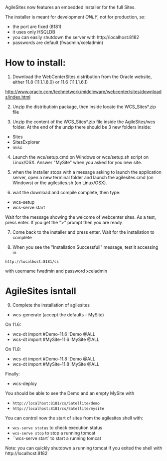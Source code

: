 AgileSites now features an embedded installer for the full Sites.

The installer is meant for development *ONLY*, not for production, so:

- the port are fixed (8181)
- it uses only HSQLDB
- you can easily shutdown the server with http://localhost:8182 
- passwords are default (fwadmin/xceladmin)

# How to install:

1. Download the WebCenterSites distribution from the Oracle website, either 11.8 (11.1.1.8.0) or 11.6 (11.1.1.6.1)

http://www.oracle.com/technetwork/middleware/webcenter/sites/downloads/index.html

2. Unzip the distributioin package, then inside locate the WCS_Sites*.zip file

3. Unzip the content of the WCS_Sites*.zip file inside the AgileSites/wcs folder. At the end of the unzip there should be 3 new folders inside:

- Sites
- SitesExplorer
- misc

4. Launch the wcs/setup.cmd on Windows or wcs/setup.sh script on Linux/OSX. Answer "MySite" when you asked for you new site.

5. when the installer stops with a message asking to launch the application server, open a new terminal folder and launch the agilesites.cmd (on Windows) or the agilesites.sh (on Linux/OSX).

6. wait the download and compile complete, then type:

- wcs-setup
- wcs-serve start

Wait for the message showing the welcome of webcenter sites. As a test, press enter. If you get the ">" prompt then you are ready

7. Come back to the installer and press enter. Wait for the installation to complete

8. When you see the "Installation Successfull" message, test it accessing in 

```
http://localhost:8181/cs
```

with username fwadmin and password xceladmin


# AgileSites isntall

9. Complete the installation of agilesites 

- wcs-generate (accept the defaults - MySite)

On 11.6:
- wcs-dt import #Demo-11.6 !Demo @ALL
- wcs-dt import #MySite-11.6 !MySite @ALL

On 11.8:
- wcs-dt import #Demo-11.8 !Demo @ALL
- wcs-dt import #MySite-11.8 !MySite @ALL

Finally:

- wcs-deploy

You should be able to see the Demo and an empty MySite with

- `http://localhost:8181/cs/Satellite/demo`
- `http://localhost:8181/cs/Satellite/mysite`


You can control now the start of sites from the agilesites shell with:

- `wcs-serve status` to check execution status
- `wcs-serve stop` to stop a running tomcat
- ``wcs-serve start` to start a running tomcat

Note: you can quickly shutdown a running tomcat if you exited the shell with http://localhost:8182

